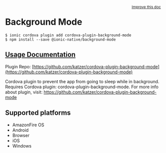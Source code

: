 <a style="float:right;font-size:12px;" href="http://github.com/ionic-team/ionic-native/edit/master/src/@ionic-native/plugins/background-mode/index.ts#L46">
  Improve this doc
</a>

# Background Mode

```
$ ionic cordova plugin add cordova-plugin-background-mode
$ npm install --save @ionic-native/background-mode
```

## [Usage Documentation](https://ionicframework.com/docs/native/background-mode/)

Plugin Repo: [https://github.com/katzer/cordova-plugin-background-mode](https://github.com/katzer/cordova-plugin-background-mode)

Cordova plugin to prevent the app from going to sleep while in background.
Requires Cordova plugin: cordova-plugin-background-mode. For more info about plugin, visit: https://github.com/katzer/cordova-plugin-background-mode

## Supported platforms
- AmazonFire OS
- Android
- Browser
- iOS
- Windows



